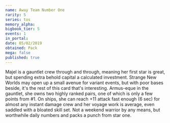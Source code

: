 ```yaml
---
name: Away Team Number One
rarity: 5
series: tos
memory_alpha:
bigbook_tier: 5
events: 1
in_portal:
date: 05/02/2019
obtained: Pack
mega: false
published: true
---
```


Majel is a gauntlet crew through and through, meaning her first star is great, but spending extra behold capital a calculated investment. Strange New Worlds may open up a small avenue for variant events, but with poor bases beside, it's the rest of this card that's interesting. Armus-eque in the gauntlet, she owns two highly ranked pairs, one of which is only a few points from #1. On ships, she can reach +11 attack fast enough (6 sec) for almost any instant damage crew and her voyage work is average, even saddled with a bloated skill set. Not a weekend warrior by any means, but worthwhile daily numbers and packs a punch from star one.
